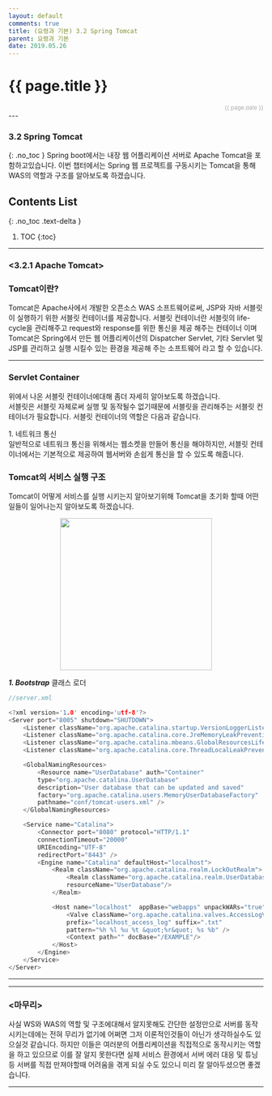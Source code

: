 ```yaml
---
layout: default
comments: true
title: (요령과 기본) 3.2 Spring Tomcat
parent: 요령과 기본
date: 2019.05.26
---
```


<h1>{{ page.title }}</h1>  
<div style="text-align:right; font-size:11px; color:#aaa">{{ page.date }} </div>
---

### 3.2 Spring Tomcat
{: .no_toc }
Spring boot에서는 내장 웹 어플리케이션 서버로 Apache Tomcat을 포함하고있습니다. 이번 챕터에서는 Spring 웹 프로젝트를 구동시키는 Tomcat을 통해 WAS의 역할과 구조를 알아보도록 하겠습니다.

## Contents List
{: .no_toc .text-delta }

1. TOC
{:toc}

---

### <3.2.1 Apache Tomcat> 
### Tomcat이란?

Tomcat은 Apache사에서 개발한 오픈소스 WAS 소프트웨어로써,  JSP와 자바 서블릿이 실행하기 위한 서블릿 컨테이너를 제공합니다.  서블릿 컨테이너란 서블릿의 life-cycle을 관리해주고 request와 response를 위한 통신을  제공 해주는 컨테이너 이며 Tomcat은 Spring에서 만든 웹 어플리케이션의 Dispatcher Servlet, 기타 Servlet 및 JSP를 관리하고 실행 시킬수 있는 환경을 제공해 주는 소프트웨어 라고 할 수 있습니다.  

---

### Servlet Container

위에서 나온 서블릿 컨테이너에대해 좀더 자세히 알아보도록 하겠습니다.  
서블릿은 서블릿 자체로써 실행 및 동작될수 없기때문에 서블릿을 관리해주는 서블릿 컨테이너가 필요합니다. 서블릿 컨테이너의 역할은 다음과 같습니다.  
  
1\. 네트워크 통신   
일반적으로 네트워크 통신을 위해서는 웹소켓을 만들어 통신을 해야하지만, 서블릿 컨테이너에서는 기본적으로 제공하여  웹서버와 손쉽게 통신을 할 수 있도록 해줍니다.

  
### Tomcat의 서비스 실행 구조

Tomcat이 어떻게 서비스를 실행 시키는지 알아보기위해 Tomcat을 초기화 할때 어떤 일들이 일어나는지 알아보도록 하겠습니다. 

<div style="text-align:center;">
<img src="https://taes-k.github.io/assets/images/trick_basic/spring_tomcat/tomcat_init_process.png" style="height:300px;">
</div>

***1. Bootstrap***
클래스 로더 

```c
//server.xml

<?xml version='1.0' encoding='utf-8'?> 
<Server port="8005" shutdown="SHUTDOWN"> 
    <Listener className="org.apache.catalina.startup.VersionLoggerListener" /> 
    <Listener className="org.apache.catalina.core.JreMemoryLeakPreventionListener" /> 
    <Listener className="org.apache.catalina.mbeans.GlobalResourcesLifecycleListener" /> 
    <Listener className="org.apache.catalina.core.ThreadLocalLeakPreventionListener" /> 

    <GlobalNamingResources> 
        <Resource name="UserDatabase" auth="Container" 
        type="org.apache.catalina.UserDatabase" 
        description="User database that can be updated and saved" 
        factory="org.apache.catalina.users.MemoryUserDatabaseFactory"
        pathname="conf/tomcat-users.xml" />
    </GlobalNamingResources>

    <Service name="Catalina">
        <Connector port="8080" protocol="HTTP/1.1"
        connectionTimeout="20000"
        URIEncoding="UTF-8"
        redirectPort="8443" />
        <Engine name="Catalina" defaultHost="localhost">
            <Realm className="org.apache.catalina.realm.LockOutRealm">
                <Realm className="org.apache.catalina.realm.UserDatabaseRealm"
                resourceName="UserDatabase"/>
            </Realm>

            <Host name="localhost"  appBase="webapps" unpackWARs="true" autoDeploy="true">
                <Valve className="org.apache.catalina.valves.AccessLogValve" directory="logs"
                prefix="localhost_access_log" suffix=".txt"
                pattern="%h %l %u %t &quot;%r&quot; %s %b" />
                <Context path="" docBase="/EXAMPLE"/>
            </Host>
        </Engine>
    </Service>
</Server>
```

---

---

### <마무리>
사실  WS와 WAS의 역할 및 구조에대해서 알지못해도 간단한 설정만으로 서버를 동작시키는데에는 전혀 무리가 없기에 어쩌면 그저 이론적인것들이 아닌가 생각하실수도 있으실것 같습니다. 하지만 이들은 여러분의 어플리케이션을 직접적으로 동작시키는 역할을 하고 있으므로 이를 잘 알지 못한다면 실제 서비스 환경에서 서버 에러 대응 및 튜닝 등 서버를 직접 만져야할때 어려움을 겪게 되실 수도 있으니 미리 잘 알아두셨으면 좋겠습니다.    
  
---
